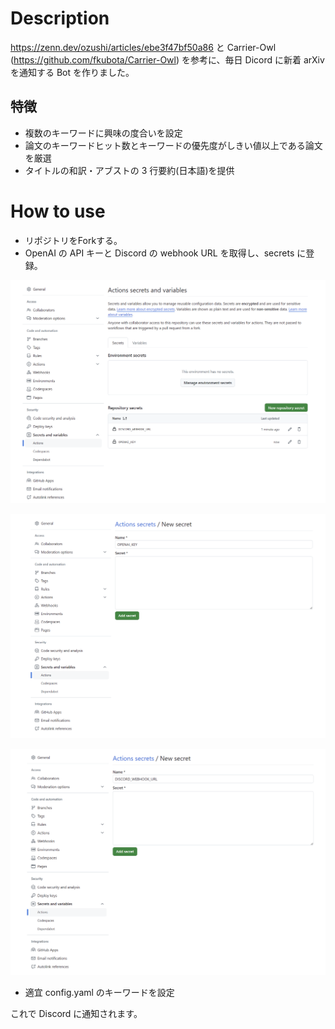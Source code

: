 # Description

https://zenn.dev/ozushi/articles/ebe3f47bf50a86 と Carrier-Owl (https://github.com/fkubota/Carrier-Owl) を参考に、毎日 Dicord に新着 arXiv を通知する Bot を作りました。

## 特徴

- 複数のキーワードに興味の度合いを設定
- 論文のキーワードヒット数とキーワードの優先度がしきい値以上である論文を厳選
- タイトルの和訳・アブストの 3 行要約(日本語)を提供

# How to use

- リポジトリをForkする。
- OpenAI の API キーと Discord の webhook URL を取得し、secrets に登録。

![alt text](data/images/image-2.png)

![alt text](data/images/image-1.png)

![alt text](data/images/image.png)


- 適宜 config.yaml のキーワードを設定


これで Discord に通知されます。
